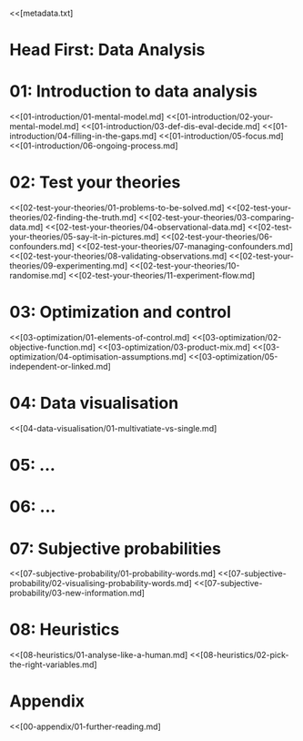 <<[metadata.txt]
<!--<<{folder/raw_file.html}-->

# Head First: Data Analysis

# 01: Introduction to data analysis
<<[01-introduction/01-mental-model.md]
<<[01-introduction/02-your-mental-model.md]
<<[01-introduction/03-def-dis-eval-decide.md]
<<[01-introduction/04-filling-in-the-gaps.md]
<<[01-introduction/05-focus.md]
<<[01-introduction/06-ongoing-process.md]


# 02: Test your theories
<<[02-test-your-theories/01-problems-to-be-solved.md]
<<[02-test-your-theories/02-finding-the-truth.md]
<<[02-test-your-theories/03-comparing-data.md]
<<[02-test-your-theories/04-observational-data.md]
<<[02-test-your-theories/05-say-it-in-pictures.md]
<<[02-test-your-theories/06-confounders.md]
<<[02-test-your-theories/07-managing-confounders.md]
<<[02-test-your-theories/08-validating-observations.md]
<<[02-test-your-theories/09-experimenting.md]
<<[02-test-your-theories/10-randomise.md]
<<[02-test-your-theories/11-experiment-flow.md]


# 03: Optimization and control
<<[03-optimization/01-elements-of-control.md]
<<[03-optimization/02-objective-function.md]
<<[03-optimization/03-product-mix.md]
<<[03-optimization/04-optimisation-assumptions.md]
<<[03-optimization/05-independent-or-linked.md]


# 04: Data visualisation
<<[04-data-visualisation/01-multivatiate-vs-single.md]


# 05: ...
# 06: ...


# 07: Subjective probabilities
<<[07-subjective-probability/01-probability-words.md]
<<[07-subjective-probability/02-visualising-probability-words.md]
<<[07-subjective-probability/03-new-information.md]


# 08: Heuristics
<<[08-heuristics/01-analyse-like-a-human.md]
<<[08-heuristics/02-pick-the-right-variables.md]


# Appendix
<<[00-appendix/01-further-reading.md]
